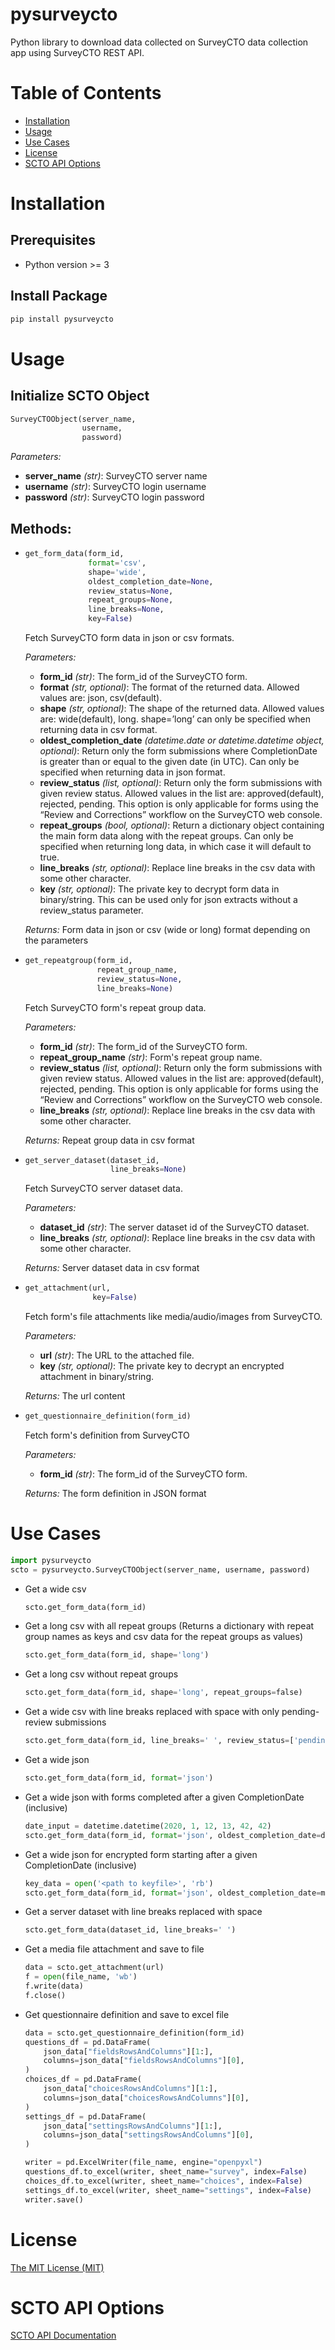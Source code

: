# pysurveycto

Python library to download data collected on SurveyCTO data collection app using SurveyCTO REST API.

# Table of Contents

* [Installation](#installation)
* [Usage](#usage)
* [Use Cases](#usecases)
* [License](#license)
* [SCTO API Options](#apioptions)


<a name="installation"></a>
# Installation

## Prerequisites

- Python version >= 3

## Install Package
```bash
pip install pysurveycto
```


<a name="usage"></a>
# Usage

## Initialize SCTO Object
```python
SurveyCTOObject(server_name, 
                username, 
                password)
```
  *Parameters:*
  - **server_name** *(str)*: SurveyCTO server name
  - **username** *(str)*: SurveyCTO login username
  - **password** *(str)*: SurveyCTO login password


## Methods:

* 
  ```python
  get_form_data(form_id, 
                format='csv', 
                shape='wide', 
                oldest_completion_date=None, 
                review_status=None, 
                repeat_groups=None, 
                line_breaks=None, 
                key=False)
  ```
  <p>Fetch SurveyCTO form data in json or csv formats.

    *Parameters:*
    - **form_id** *(str)*: The form_id of the SurveyCTO form.
    - **format** *(str, optional)*: The format of the returned data. Allowed values are: json, csv(default).
    - **shape** *(str, optional)*: The shape of the returned data. Allowed values are: wide(default), long. shape=’long’ can only be specified when returning data in csv format.
    - **oldest_completion_date** *(datetime.date or datetime.datetime object, optional)*: Return only the form submissions where CompletionDate is greater than or equal to the given date (in UTC). Can only be specified when returning data in json format.
    - **review_status** *(list, optional)*: Return only the form submissions with given review status. Allowed values in the list are: approved(default), rejected, pending. This option is only applicable for forms using the “Review and Corrections” workflow on the SurveyCTO web console.
    - **repeat_groups** *(bool, optional)*: Return a dictionary object containing the main form data along with the repeat groups. Can only be specified when returning long data, in which case it will default to true.
    - **line_breaks** *(str, optional)*: Replace line breaks in the csv data with some other character.
    - **key** *(str, optional)*: The private key to decrypt form data in binary/string. This can be used only for json extracts without a review_status parameter.

    *Returns:* Form data in json or csv (wide or long) format depending on the parameters
  </p>


*
  ```python
  get_repeatgroup(form_id, 
                  repeat_group_name, 
                  review_status=None, 
                  line_breaks=None)
  ```
  <p>Fetch SurveyCTO form's repeat group data.

    *Parameters:*
    - **form_id** *(str)*: The form_id of the SurveyCTO form.
    - **repeat_group_name** *(str)*: Form's repeat group name.
    - **review_status** *(list, optional)*: Return only the form submissions with given review status. Allowed values in the list are: approved(default), rejected, pending. This option is only applicable for forms using the “Review and Corrections” workflow on the SurveyCTO web console.
    - **line_breaks** *(str, optional)*: Replace line breaks in the csv data with some other character.
  
    *Returns:* Repeat group data in csv format
  </p>

      
*
  ```python
  get_server_dataset(dataset_id, 
                     line_breaks=None)
  ```
  <p>Fetch SurveyCTO server dataset data.

    *Parameters:*
    - **dataset_id** *(str)*: The server dataset id of the SurveyCTO dataset.
    - **line_breaks** *(str, optional)*: Replace line breaks in the csv data with some other character.

    *Returns:* Server dataset data in csv format
  </p>

      
*
  ```python
  get_attachment(url,
                 key=False)
  ```
  <p>Fetch form's file attachments like media/audio/images from SurveyCTO.

    *Parameters:*
    - **url** *(str)*: The URL to the attached file. 
    - **key** *(str, optional)*: The private key to decrypt an encrypted attachment in binary/string. 

    *Returns:* The url content
  </p>    

      
*
  ```python
  get_questionnaire_definition(form_id)
  ```
  <p>Fetch form's definition from SurveyCTO

    *Parameters:*
    - **form_id** *(str)*: The form_id of the SurveyCTO form.

    *Returns:* The form definition in JSON format
  </p>    
    

<a name="usecases"></a>
# Use Cases

```python
import pysurveycto
scto = pysurveycto.SurveyCTOObject(server_name, username, password)
```

- Get a wide csv
  ```python
  scto.get_form_data(form_id)
  ```

- Get a long csv with all repeat groups (Returns a dictionary with repeat group names as keys and csv data for the repeat groups as values)
  ```python
  scto.get_form_data(form_id, shape='long')
  ```

- Get a long csv without repeat groups
  ```python
  scto.get_form_data(form_id, shape='long', repeat_groups=false)
  ```

- Get a wide csv with line breaks replaced with space with only pending-review submissions
  ```python
  scto.get_form_data(form_id, line_breaks=' ', review_status=['pending'])
  ```

- Get a wide json
  ```python
  scto.get_form_data(form_id, format='json')
  ```

- Get a wide json with forms completed after a given CompletionDate (inclusive)
  ```python
  date_input = datetime.datetime(2020, 1, 12, 13, 42, 42)
  scto.get_form_data(form_id, format='json', oldest_completion_date=date_input)
  ```

- Get a wide json for encrypted form starting after a given CompletionDate (inclusive)
  ```python
  key_data = open('<path to keyfile>', 'rb')
  scto.get_form_data(form_id, format='json', oldest_completion_date=my_datetime, key=key_data)
  ```

- Get a server dataset with line breaks replaced with space
  ```python
  scto.get_form_data(dataset_id, line_breaks=' ')
  ```

- Get a media file attachment and save to file
  ```python
  data = scto.get_attachment(url)
  f = open(file_name, 'wb')
  f.write(data)
  f.close()
  ```

- Get questionnaire definition and save to excel file
  ```python
  data = scto.get_questionnaire_definition(form_id)
  questions_df = pd.DataFrame(
      json_data["fieldsRowsAndColumns"][1:],
      columns=json_data["fieldsRowsAndColumns"][0],
  )
  choices_df = pd.DataFrame(
      json_data["choicesRowsAndColumns"][1:],
      columns=json_data["choicesRowsAndColumns"][0],
  )
  settings_df = pd.DataFrame(
      json_data["settingsRowsAndColumns"][1:],
      columns=json_data["settingsRowsAndColumns"][0],
  )

  writer = pd.ExcelWriter(file_name, engine="openpyxl")
  questions_df.to_excel(writer, sheet_name="survey", index=False)
  choices_df.to_excel(writer, sheet_name="choices", index=False)
  settings_df.to_excel(writer, sheet_name="settings", index=False)
  writer.save()
  ```


<a name="license"></a>
# License
[The MIT License (MIT)](LICENSE.md)


<a name="apioptions"></a>
# SCTO API Options

[SCTO API Documentation](https://support.surveycto.com/hc/en-us/articles/360033156894?flash_digest=0a6eded7694409181788cc46a7026897850d65b5&flash_digest=d76dde7c3ffc40f4a7f0ebd87596d32f3a52304f)
